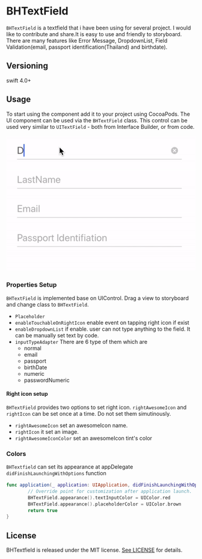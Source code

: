 # BHTextField

`BHTextField` is a textfield that i have been using for several project. I would like to contribute and share.It is easy to use and friendly to storyboard. There are many features like Error Message, DropdownList, Field Validation(email, passport identification(Thailand) and birthdate).

## Versioning

swift 4.0+

## Usage

To start using the component add it to your project using CocoaPods.
The UI component can be used via the `BHTextField` class. This control can be used very similar to `UITextField` - both from Interface Builder, or from code.
</br>
</br>
![](https://github.com/tylerlantern/BHTextField/blob/master/Images/usageExample.gif)

### Properties Setup
`BHTextField` is implemented base on UIControl. Drag a view to storyboard and change class to `BHTextField`.
- `Placeholder`
- `enableTouchableOnRightIcon` enable event on tapping right icon if exist
- `enableDropdownList` if enable. user can not type anything to the field. It can be manually set text by code.
- `inputTypeAdapter` There are 6 type of them which are
     - normal
     - email
     - passport
     - birthDate
     - numeric
     - passwordNumeric

#### Right icon setup

`BHTextField` provides two options to set right icon. `rightAwesomeIcon` and `rightIcon`  can be set once at a time. Do not set them simutinously.
- `rightAwesomeIcon` set an awesomeIcon name.
- `rightIcon` it set an image.
- `rightAwesomeIconColor` set an awesomeIcon tint's color

### Colors
`BHTextfield` can set its appearance at appDelegate `didFinishLaunchingWithOptions` function
```swift
func application(_ application: UIApplication, didFinishLaunchingWithOptions launchOptions: [UIApplicationLaunchOptionsKey: Any]?) -> Bool {
        // Override point for customization after application launch.
        BHTextField.appearance().textInputColor = UIColor.red
        BHTextField.appearance().placeholderColor = UIColor.brown
        return true
}
```

## License

BHTextfield is released under the MIT license. [See LICENSE](https://github.com/tylerlantern/BHTextField/blob/master/LICENSE) for details.
